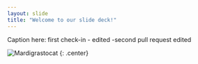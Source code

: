 ```yaml
---
layout: slide
title: "Welcome to our slide deck!"
---
```


Caption here: first check-in - edited -second pull request edited

![Mardigrastocat](https://octodex.github.com/images/Mardigrastocat.png)
{: .center}
